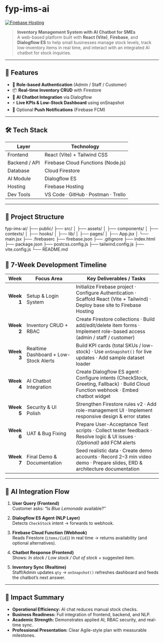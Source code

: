 # fyp-ims-ai  
[![Firebase Hosting](https://img.shields.io/badge/Live%20Demo-https%3A%2F%2Fims--ai--821f0.web.app-blue?style=flat&logo=firebase&logoColor=white)](https://ims-ai-821f0.web.app)

> **Inventory Management System with AI Chatbot for SMEs**  
> A web-based platform built with **React (Vite)**, **Firebase**, and **Dialogflow ES** to help small businesses manage stock levels, track low-inventory items in real time, and interact with an integrated AI chatbot for stock inquiries.

---

## 🚀 Features
- 🔐 **Role-based Authentication** (Admin / Staff / Customer)  
- 📦 **Real-time Inventory CRUD** with Firestore  
- 🤖 **AI Chatbot Integration** via Dialogflow  
- ⚡ **Live KPIs & Low-Stock Dashboard** using onSnapshot  
- 💬 Optional **Push Notifications** (Firebase FCM)

---

## 🛠️ Tech Stack
| Layer | Technology |
|-------|-------------|
| Frontend | React (Vite) + Tailwind CSS |
| Backend / API | Firebase Cloud Functions (Node.js) |
| Database | Cloud Firestore |
| AI Module | Dialogflow ES |
| Hosting | Firebase Hosting |
| Dev Tools | VS Code · GitHub · Postman · Trello |

---
## 🧩 Project Structure

fyp-ims-ai/
├── public/
├── src/
│   ├── assets/
│   ├── components/
│   ├── contexts/
│   ├── hooks/
│   ├── lib/
│   ├── pages/
│   ├── App.jsx
│   └── main.jsx
├── .firebaserc
├── firebase.json
├── .gitignore
├── index.html
├── package.json
├── postcss.config.js
├── tailwind.config.js
├── vite.config.js
└── README.md


## 📅 7-Week Development Timeline

| **Week** | **Focus Area** | **Key Deliverables / Tasks** |
|---------:|-----------------|-------------------------------|
| **Week 1** | Setup & Login System | Initialize Firebase project · Configure Authentication · Scaffold React (Vite + Tailwind) · Deploy base site to Firebase Hosting |
| **Week 2** | Inventory CRUD + RBAC | Create Firestore collections · Build add/edit/delete item forms · Implement role-based access (admin / staff / customer) |
| **Week 3** | Realtime Dashboard + Low-Stock Alerts | Build KPI cards (total SKUs / low-stock) · Use `onSnapshot()` for live updates · Add sample dataset loader |
| **Week 4** | AI Chatbot Integration | Create Dialogflow ES agent · Configure intents (CheckStock, Greeting, Fallback) · Build Cloud Function webhook · Embed chatbot widget |
| **Week 5** | Security & UI Polish | Strengthen Firestore rules v2 · Add role-management UI · Implement responsive design & error states |
| **Week 6** | UAT & Bug Fixing | Prepare User-Acceptance Test scripts · Collect tester feedback · Resolve logic & UI issues · *(Optional)* add FCM alerts |
| **Week 7** | Final Demo & Documentation | Seed realistic data · Create demo accounts · Record 2–3 min video demo · Prepare slides, ERD & architecture documentation |


---

## 🤖 AI Integration Flow

1. **User Query (Frontend)**  
   Customer asks: “Is *Blue Lemonade* available?”

2. **Dialogflow ES Agent (NLP Layer)**  
   Detects `CheckStock` intent → forwards to webhook.

3. **Firebase Cloud Function (Webhook)**  
   Reads Firestore (`items/{id}`) in real time → returns availability (and optional alternatives).

4. **Chatbot Response (Frontend)**  
   Shows: *In stock / Low stock / Out of stock* + suggested item.

5. **Inventory Sync (Realtime)**  
   Staff/Admin updates `qty` → `onSnapshot()` refreshes dashboard and feeds the chatbot’s next answer.

---

## 🎯 Impact Summary

- **Operational Efficiency:** AI chat reduces manual stock checks.  
- **Business Readiness:** Full integration of frontend, backend, and NLP.  
- **Academic Strength:** Demonstrates applied AI, RBAC security, and real-time sync.  
- **Professional Presentation:** Clear Agile-style plan with measurable milestones.

